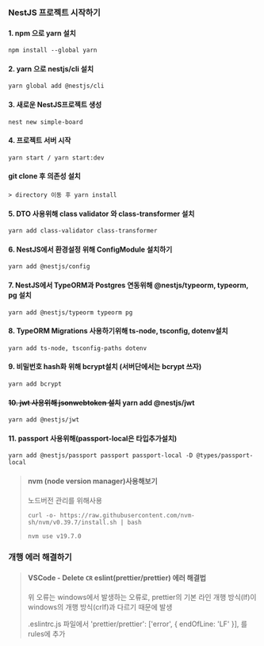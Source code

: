 ### NestJS 프로젝트 시작하기
#### 1. npm 으로 yarn 설치
```
npm install --global yarn
```
#### 2. yarn 으로 nestjs/cli 설치
```
yarn global add @nestjs/cli
```
#### 3. 새로운 NestJS프로젝트 생성
``` 
nest new simple-board
```
#### 4. 프로젝트 서버 시작
``` 
yarn start / yarn start:dev
```
#### git clone 후 의존성 설치
```
> directory 이동 후 yarn install
```
#### 5. DTO 사용위해 class validator 와 class-transformer 설치
``` 
yarn add class-validator class-transformer
```
#### 6. NestJS에서 환경설정 위해 ConfigModule 설치하기
``` 
yarn add @nestjs/config
```
#### 7. NestJS에서 TypeORM과 Postgres 연동위해 @nestjs/typeorm, typeorm, pg 설치
``` 
yarn add @nestjs/typeorm typeorm pg
```
#### 8. TypeORM Migrations 사용하기위해 ts-node, tsconfig, dotenv설치
``` 
yarn add ts-node, tsconfig-paths dotenv
```
#### 9. 비밀번호 hash화 위해 bcrypt설치 (서버단에서는 bcrypt 쓰자)
``` 
yarn add bcrypt
```
#### ~~10. jwt 사용위해 jsonwebtoken 설치~~ yarn add @nestjs/jwt
``` 
yarn add @nestjs/jwt
```
#### 11. passport 사용위해(passport-local은 타입추가설치)
``` 
yarn add @nestjs/passport passport passport-local -D @types/passport-local
```
> #### nvm (node version manager)사용해보기
> 노드버전 관리를 위해사용
> ```
> curl -o- https://raw.githubusercontent.com/nvm-sh/nvm/v0.39.7/install.sh | bash
> ```
> `nvm use v19.7.0`

### 개행 에러 해결하기
> #### VSCode - Delete `CR` eslint(prettier/prettier) 에러 해결법
> 위 오류는 windows에서 발생하는 오류로, 
prettier의 기본 라인 개행 방식(lf)이 windows의 개행 방식(crlf)과 다르기 때문에 발생
> 
> .eslintrc.js 파일에서 'prettier/prettier': ['error', { endOfLine: 'LF' }], 를 rules에 추가
